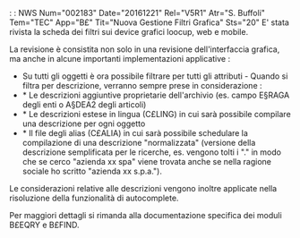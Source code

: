 :  : NWS Num="002183" Date="20161221" Rel="V5R1" Atr="S. Buffoli" Tem="TEC" App="B£" Tit="Nuova Gestione Filtri Grafica" Sts="20"
E' stata rivista la scheda dei filtri sui device grafici loocup, web e mobile.

La revisione è consistita non solo in una revisione dell'interfaccia grafica, ma anche in alcune importanti implementazioni applicative : 
-  Su tutti gli oggetti è ora possibile filtrare per tutti gli attributi -  Quando si filtra per descrizione, verranno sempre prese in considerazione : 
- \* Le descrizioni aggiuntive proprietarie dell'archivio (es. campo E§RAGA degli enti o A§DEA2 degli articoli)
- \* Le descrizioni estese in lingua (C£LING) in cui sarà possibile compilare una descrizione per ogni oggetto
- \* Il file degli alias (C£ALIA) in cui sarà possibile schedulare la compilazione di una descrizione "normalizzata" (versione della descrizione semplificata per le ricerche, es. vengono tolti i "." in modo che se cerco "azienda xx spa" viene trovata anche se nella ragione sociale ho scritto "azienda xx s.p.a.").

Le considerazioni relative alle descrizioni vengono inoltre applicate nella risoluzione della funzionalità di autocomplete.

Per maggiori dettagli si rimanda alla documentazione specifica dei moduli B£EQRY e B£FIND.

